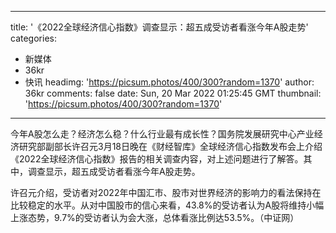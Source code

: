 
---
title: '《2022全球经济信心指数》调查显示：超五成受访者看涨今年A股走势'
categories: 
 - 新媒体
 - 36kr
 - 快讯
headimg: 'https://picsum.photos/400/300?random=1370'
author: 36kr
comments: false
date: Sun, 20 Mar 2022 01:25:45 GMT
thumbnail: 'https://picsum.photos/400/300?random=1370'
---

<div>   
今年A股怎么走？经济怎么稳？什么行业最有成长性？国务院发展研究中心产业经济研究部副部长许召元3月18日晚在《财经智库》全球经济信心指数发布会上介绍《2022全球经济信心指数》报告的相关调查内容，对上述问题进行了解答。其中，调查显示，超五成受访者看涨今年A股走势。

许召元介绍，受访者对2022年中国汇市、股市对世界经济的影响力的看法保持在比较稳定的水平。从对中国股市的信心来看，43.8%的受访者认为A股将维持小幅上涨态势，9.7%的受访者认为会大涨，总体看涨比例达53.5%。（中证网）  
</div>
            